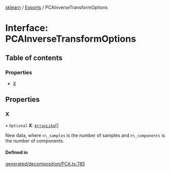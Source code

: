 [sklearn](../readme.md) / [Exports](../modules.md) / PCAInverseTransformOptions

# Interface: PCAInverseTransformOptions

## Table of contents

### Properties

- [X](PCAInverseTransformOptions.md#x)

## Properties

### X

• `Optional` **X**: [`ArrayLike`](../modules.md#arraylike)[]

New data, where `n\_samples` is the number of samples and `n\_components` is the number of components.

#### Defined in

[generated/decomposition/PCA.ts:785](https://github.com/transitive-bullshit/scikit-learn-ts/blob/367336a/packages/sklearn/src/generated/decomposition/PCA.ts#L785)
